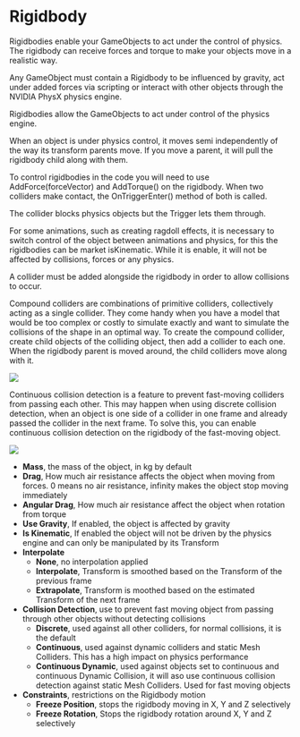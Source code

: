 # Rigidbody

Rigidbodies enable your GameObjects to act under the control of physics. The rigidbody can receive forces and torque to make your objects move in a realistic way.

Any GameObject must contain a Rigidbody to be influenced by gravity, act under added forces via scripting or interact with other objects through the NVIDIA PhysX physics engine.

Rigidbodies allow the GameObjects to act under control of the physics engine.

When an object is under physics control, it moves semi independently of the way its transform parents move. If you move a parent, it will pull the rigidbody child along with them.

To control rigidbodies in the code you will need to use AddForce(forceVector) and AddTorque() on the rigidbody. When two colliders make contact, the OnTriggerEnter() method of both is called.

The collider blocks physics objects but the Trigger lets them through.

For some animations, such as creating ragdoll effects, it is necessary to switch control of the object between animations and physics, for this the rigidbodies can be market isKinematic. While it is enable, it will not be affected by collisions, forces or any physics.

A collider must be added alongside the rigidbody in order to allow collisions to occur.

Compound colliders are combinations of primitive colliders, collectively acting as a single collider. They come handy when you have a model that would be too complex or costly to simulate exactly and want to simulate the collisions of the shape in an optimal way. To create the compound collider, create child objects of the colliding object, then add a collider to each one. When the rigidbody parent is moved around, the child colliders move along with it.

![](image21.png)

Continuous collision detection is a feature to prevent fast-moving colliders from passing each other. This may happen when using discrete collision detection, when an object is one side of a collider in one frame and already passed the collider in the next frame. To solve this, you can enable continuous collision detection on the rigidbody of the fast-moving object.

![](image12.png)

* **Mass**, the mass of the object, in kg by default
* **Drag**, How much air resistance affects the object when moving from forces. 0 means no air resistance, infinity makes the object stop moving immediately
* **Angular Drag**, How much air resistance affect the object when rotation from torque
* **Use Gravity**, If enabled, the object is affected by gravity
* **Is Kinematic**, If enabled the object will not be driven by the physics engine and can only be manipulated by its Transform
* **Interpolate**
    * **None**, no interpolation applied
    * **Interpolate**, Transform is smoothed based on the Transform of the previous frame
    * **Extrapolate**, Transform is moothed based on the estimated Transform of the next frame
* **Collision Detection**, use to prevent fast moving object from passing through other objects without detecting collisions
    * **Discrete**, used against all other colliders, for normal collisions, it is the default
    * **Continuous**, used against dynamic colliders and static Mesh Colliders. This has a high impact on physics performance
    * **Continuous Dynamic**, used against objects set to continuous and continuous Dynamic Collision, it will aso use continuous collision detection against static Mesh Colliders. Used for fast moving objects
* **Constraints**, restrictions on the Rigidbody motion
    * **Freeze Position**, stops the rigidbody moving in X, Y and Z selectively
    * **Freeze Rotation**, Stops the rigidbody rotation around X, Y and Z selectively